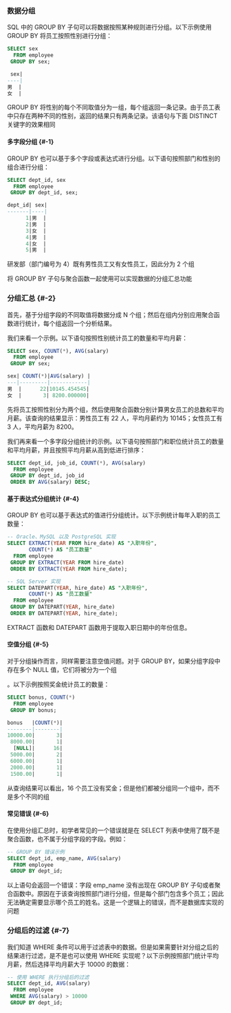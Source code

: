 ### 数据分组

SQL 中的 GROUP BY 子句可以将数据按照某种规则进行分组。以下示例使用 GROUP BY 将员工按照性别进行分组：

```sql
SELECT sex
  FROM employee
 GROUP BY sex;

 sex|
----|
男  |
女  |
```

GROUP BY 将性别的每个不同取值分为一组，每个组返回一条记录。由于员工表中只存在两种不同的性别，返回的结果只有两条记录。该语句与下面 DISTINCT 关键字的效果相同

#### 多字段分组 {#-1}

GROUP BY 也可以基于多个字段或表达式进行分组。以下语句按照部门和性别的组合进行分组：

```sql
SELECT dept_id, sex
  FROM employee
 GROUP BY dept_id, sex;

dept_id| sex|
-------|----|
      1|男  |
      2|男  |
      3|女  |
      4|男  |
      4|女  |
      5|男  |
```

研发部（部门编号为 4）既有男性员工又有女性员工，因此分为 2 个组

将 GROUP BY 子句与聚合函数一起使用可以实现数据的分组汇总功能

### 分组汇总 {#-2}

首先，基于分组字段的不同取值将数据分成 N 个组；然后在组内分别应用聚合函数进行统计，每个组返回一个分析结果。

我们来看一个示例。以下语句按照性别统计员工的数量和平均月薪：

```sql
SELECT sex, COUNT(*), AVG(salary)
  FROM employee
 GROUP BY sex;

sex| COUNT(*)|AVG(salary) |
---|---------|------------|
男  |      22|10145.454545|
女  |       3| 8200.000000|
```

先将员工按照性别分为两个组，然后使用聚合函数分别计算男女员工的总数和平均月薪。该查询的结果显示：男性员工有 22 人，平均月薪约为 10145；女性员工有 3 人，平均月薪为 8200。

我们再来看一个多字段分组统计的示例。以下语句按照部门和职位统计员工的数量和平均月薪，并且按照平均月薪从高到低进行排序：

```sql
SELECT dept_id, job_id, COUNT(*), AVG(salary)
  FROM employee
 GROUP BY dept_id, job_id
 ORDER BY AVG(salary) DESC;
```

#### 基于表达式分组统计 {#-4}

GROUP BY 也可以基于表达式的值进行分组统计。以下示例统计每年入职的员工数量：

```sql
-- Oracle、MySQL 以及 PostgreSQL 实现
SELECT EXTRACT(YEAR FROM hire_date) AS "入职年份",
       COUNT(*) AS "员工数量"
  FROM employee
 GROUP BY EXTRACT(YEAR FROM hire_date)
 ORDER BY EXTRACT(YEAR FROM hire_date);

-- SQL Server 实现
SELECT DATEPART(YEAR, hire_date) AS "入职年份",
       COUNT(*) AS "员工数量"
  FROM employee
 GROUP BY DATEPART(YEAR, hire_date)
 ORDER BY DATEPART(YEAR, hire_date);
```

EXTRACT 函数和 DATEPART 函数用于提取入职日期中的年份信息。

#### 空值分组 {#-5}

对于分组操作而言，同样需要注意空值问题。对于 GROUP BY，如果分组字段中存在多个 NULL 值，它们将被分为一个组

。以下示例按照奖金统计员工的数量：

```sql
SELECT bonus, COUNT(*)
  FROM employee
 GROUP BY bonus;

bonus   |COUNT(*)|
--------|--------|
10000.00|       3|
 8000.00|       1|
  [NULL]|      16|
 5000.00|       2|
 6000.00|       1|
 2000.00|       1|
 1500.00|       1|
```

从查询结果可以看出，16 个员工没有奖金；但是他们都被分组同一个组中，而不是多个不同的组

#### 常见错误 {#-6}

在使用分组汇总时，初学者常见的一个错误就是在 SELECT 列表中使用了既不是聚合函数，也不属于分组字段的字段。例如：

```sql
-- GROUP BY 错误示例
SELECT dept_id, emp_name, AVG(salary)
  FROM employee
 GROUP BY dept_id;
```

以上语句会返回一个错误：字段 emp\_name 没有出现在 GROUP BY 子句或者聚合函数中。原因在于该查询按照部门进行分组，但是每个部门包含多个员工；因此无法确定需要显示哪个员工的姓名。这是一个逻辑上的错误，而不是数据库实现的问题

### 分组后的过滤 {#-7}

我们知道 WHERE 条件可以用于过滤表中的数据。但是如果需要针对分组之后的结果进行过滤，是不是也可以使用 WHERE 实现呢？以下示例按照部门统计平均月薪，然后选择平均月薪大于 10000 的数据：

```sql
-- 使用 WHERE 执行分组后的过滤
SELECT dept_id, AVG(salary)
  FROM employee
 WHERE AVG(salary) > 10000
 GROUP BY dept_id;
```



